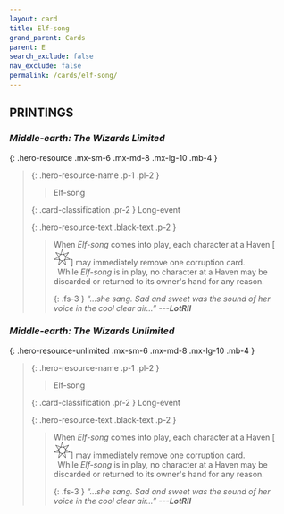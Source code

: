 ```yaml
---
layout: card
title: Elf-song
grand_parent: Cards
parent: E
search_exclude: false
nav_exclude: false
permalink: /cards/elf-song/
---
```


## PRINTINGS


### _Middle-earth: The Wizards Limited_

{: .hero-resource .mx-sm-6 .mx-md-8 .mx-lg-10 .mb-4 }
> {: .hero-resource-name .p-1 .pl-2 }
> > <div class="card-mp"></div>
> > <div class="card-name">Elf-song</div>
>
> {: .card-classification .pr-2 }
> Long-event
>
> {: .hero-resource-text .black-text .p-2 }
> > When _Elf-song_ comes into play, each character at a Haven \[![](/assets/images/free-haven.svg)] may immediately remove one corruption card. <br>&ensp;While _Elf-song_ is in play, no character at a Haven may be discarded or returned to its owner's hand for any reason.   
> > 
> > {: .fs-3 } 
> > _“...she sang. Sad and sweet was the sound of her voice in the cool clear air...”_ ***---&#65279;LotRII*** 
> 

### _Middle-earth: The Wizards Unlimited_

{: .hero-resource-unlimited .mx-sm-6 .mx-md-8 .mx-lg-10 .mb-4 }
> {: .hero-resource-name .p-1 .pl-2 }
> > <div class="card-mp"></div>
> > <div class="card-name">Elf-song</div>
>
> {: .card-classification .pr-2 }
> Long-event
>
> {: .hero-resource-text .black-text .p-2 }
> > When _Elf-song_ comes into play, each character at a Haven \[![](/assets/images/free-haven.svg)] may immediately remove one corruption card. <br>&ensp;While _Elf-song_ is in play, no character at a Haven may be discarded or returned to its owner's hand for any reason.   
> > 
> > {: .fs-3 } 
> > _“...she sang. Sad and sweet was the sound of her voice in the cool clear air...”_ ***---&#65279;LotRII*** 
> 

